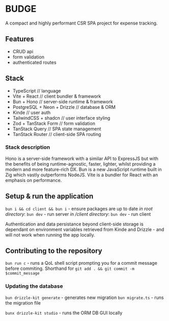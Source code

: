 # BUDGE

A compact and highly performant CSR SPA project for expense tracking.

## Features

-   CRUD api
-   form validation
-   authenticated routes

## Stack

-   TypeScript // language
-   Vite + React // client bundler & framework
-   Bun + Hono // server-side runtime & framework
-   PostgreSQL + Neon + Drizzle // database & ORM
-   Kinde // user auth
-   TailwindCSS + shadcn // user interface styling
-   Zod + TanStack Form // form validation
-   TanStack Query // SPA state management
-   TanStack Router // client-side SPA routing

### Stack description

Hono is a server-side framework with a similar API to ExpressJS but with the benefits of being runtime-agnostic, faster, lighter, whilst providing a modern and more feature-rich DX.
Bun is a new JavaScript runtime built in Zig which vastly outperforms NodeJS.
Vite is a bundler for React with an emphasis on performance.

## Setup & run the application

`bun i && cd client && bun i` - ensure packages are up to date
_in root directory_: `bun dev` - run server
_in /client directory_: `bun dev` - run client

Authentication and data persistance beyond client-side storage is dependant on environment variables retrieved from Kinde and Drizzle - and will not work when running the app locally.

## Contributing to the repository

`bun run c` - runs a QoL shell script prompting you for a commit message before commiting. Shorthand for `git add . && git commit -m $commit_message`

### Updating the database

`bun drizzle-kit generate` - generates new migration
`bun migrate.ts` - runs the migration file

`bunx drizzle-kit studio` - runs the ORM DB GUI locally
